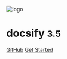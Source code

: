 <!-- _coverpage.md -->

![logo](/pic/logo1.jpg)

# docsify <small>3.5</small>

<!-- > 一个神奇的文档网站生成器。 -->

<!-- - 简单、轻便 (压缩后 ~21kB)
- 无需生成 html 文件
- 众多主题 -->


[GitHub](https://github.com/datadataup/datadataup.github.io)
[Get Started](/start)

